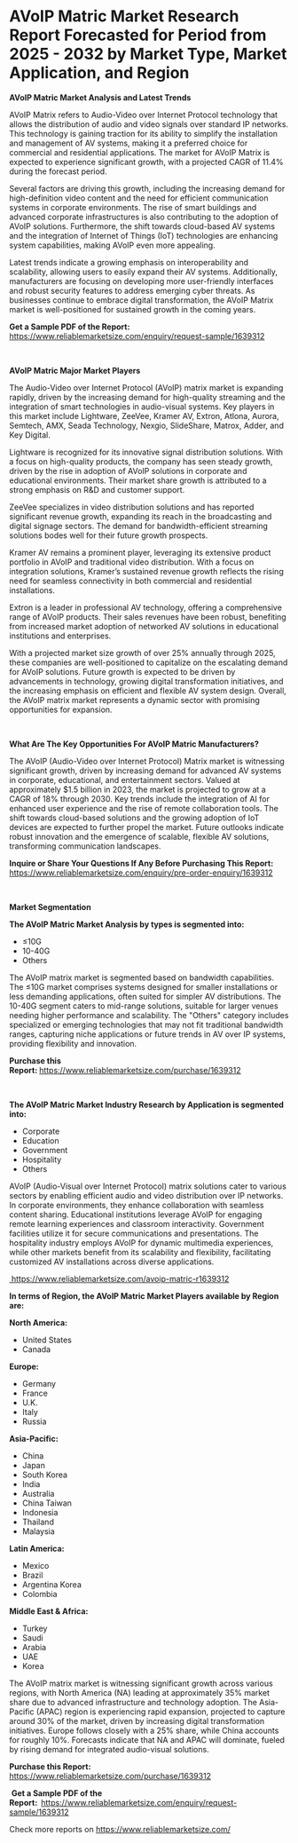 <p><h1>AVoIP Matric Market Research Report Forecasted for Period from 2025 -  2032 by Market Type, Market Application, and Region</h1></p><p><strong>AVoIP Matric Market Analysis and Latest Trends</strong></p>
<p><p>AVoIP Matrix refers to Audio-Video over Internet Protocol technology that allows the distribution of audio and video signals over standard IP networks. This technology is gaining traction for its ability to simplify the installation and management of AV systems, making it a preferred choice for commercial and residential applications. The market for AVoIP Matrix is expected to experience significant growth, with a projected CAGR of 11.4% during the forecast period.</p><p>Several factors are driving this growth, including the increasing demand for high-definition video content and the need for efficient communication systems in corporate environments. The rise of smart buildings and advanced corporate infrastructures is also contributing to the adoption of AVoIP solutions. Furthermore, the shift towards cloud-based AV systems and the integration of Internet of Things (IoT) technologies are enhancing system capabilities, making AVoIP even more appealing.</p><p>Latest trends indicate a growing emphasis on interoperability and scalability, allowing users to easily expand their AV systems. Additionally, manufacturers are focusing on developing more user-friendly interfaces and robust security features to address emerging cyber threats. As businesses continue to embrace digital transformation, the AVoIP Matrix market is well-positioned for sustained growth in the coming years.</p></p>
<p><strong>Get a Sample PDF of the Report:&nbsp;</strong> <a href="https://www.reliablemarketsize.com/enquiry/request-sample/1639312?utm_campaign=1143&utm_medium=2&utm_source=Github&utm_content=ia&utm_term=12022025&utm_id=avoip-matric">https://www.reliablemarketsize.com/enquiry/request-sample/1639312</a></p>
<p>&nbsp;</p>
<p><strong>AVoIP Matric Major Market Players</strong></p>
<p><p>The Audio-Video over Internet Protocol (AVoIP) matrix market is expanding rapidly, driven by the increasing demand for high-quality streaming and the integration of smart technologies in audio-visual systems. Key players in this market include Lightware, ZeeVee, Kramer AV, Extron, Atlona, Aurora, Semtech, AMX, Seada Technology, Nexgio, SlideShare, Matrox, Adder, and Key Digital.</p><p>Lightware is recognized for its innovative signal distribution solutions. With a focus on high-quality products, the company has seen steady growth, driven by the rise in adoption of AVoIP solutions in corporate and educational environments. Their market share growth is attributed to a strong emphasis on R&D and customer support.</p><p>ZeeVee specializes in video distribution solutions and has reported significant revenue growth, expanding its reach in the broadcasting and digital signage sectors. The demand for bandwidth-efficient streaming solutions bodes well for their future growth prospects.</p><p>Kramer AV remains a prominent player, leveraging its extensive product portfolio in AVoIP and traditional video distribution. With a focus on integration solutions, Kramer’s sustained revenue growth reflects the rising need for seamless connectivity in both commercial and residential installations.</p><p>Extron is a leader in professional AV technology, offering a comprehensive range of AVoIP products. Their sales revenues have been robust, benefiting from increased market adoption of networked AV solutions in educational institutions and enterprises.</p><p>With a projected market size growth of over 25% annually through 2025, these companies are well-positioned to capitalize on the escalating demand for AVoIP solutions. Future growth is expected to be driven by advancements in technology, growing digital transformation initiatives, and the increasing emphasis on efficient and flexible AV system design. Overall, the AVoIP matrix market represents a dynamic sector with promising opportunities for expansion.</p></p>
<p>&nbsp;</p>
<p><strong>What Are The Key Opportunities For AVoIP Matric Manufacturers?</strong></p>
<p><p>The AVoIP (Audio-Video over Internet Protocol) Matrix market is witnessing significant growth, driven by increasing demand for advanced AV systems in corporate, educational, and entertainment sectors. Valued at approximately $1.5 billion in 2023, the market is projected to grow at a CAGR of 18% through 2030. Key trends include the integration of AI for enhanced user experience and the rise of remote collaboration tools. The shift towards cloud-based solutions and the growing adoption of IoT devices are expected to further propel the market. Future outlooks indicate robust innovation and the emergence of scalable, flexible AV solutions, transforming communication landscapes.</p></p>
<p><strong>Inquire or Share Your Questions If Any Before Purchasing This Report:</strong> <a href="https://www.reliablemarketsize.com/enquiry/pre-order-enquiry/1639312?utm_campaign=1143&utm_medium=2&utm_source=Github&utm_content=ia&utm_term=12022025&utm_id=avoip-matric">https://www.reliablemarketsize.com/enquiry/pre-order-enquiry/1639312</a></p>
<p>&nbsp;</p>
<p><strong>Market Segmentation</strong></p>
<p><strong>The AVoIP Matric Market Analysis by types is segmented into:</strong></p>
<p><ul><li>≤10G</li><li>10-40G</li><li>Others</li></ul></p>
<p><p>The AVoIP matrix market is segmented based on bandwidth capabilities. The ≤10G market comprises systems designed for smaller installations or less demanding applications, often suited for simpler AV distributions. The 10-40G segment caters to mid-range solutions, suitable for larger venues needing higher performance and scalability. The "Others" category includes specialized or emerging technologies that may not fit traditional bandwidth ranges, capturing niche applications or future trends in AV over IP systems, providing flexibility and innovation.</p></p>
<p><strong>Purchase this Report:&nbsp;</strong><a href="https://www.reliablemarketsize.com/purchase/1639312?utm_campaign=1143&utm_medium=2&utm_source=Github&utm_content=ia&utm_term=12022025&utm_id=avoip-matric">https://www.reliablemarketsize.com/purchase/1639312</a></p>
<p>&nbsp;</p>
<p><strong>The AVoIP Matric Market Industry Research by Application is segmented into:</strong></p>
<p><ul><li>Corporate</li><li>Education</li><li>Government</li><li>Hospitality</li><li>Others</li></ul></p>
<p><p>AVoIP (Audio-Visual over Internet Protocol) matrix solutions cater to various sectors by enabling efficient audio and video distribution over IP networks. In corporate environments, they enhance collaboration with seamless content sharing. Educational institutions leverage AVoIP for engaging remote learning experiences and classroom interactivity. Government facilities utilize it for secure communications and presentations. The hospitality industry employs AVoIP for dynamic multimedia experiences, while other markets benefit from its scalability and flexibility, facilitating customized AV installations across diverse applications.</p></p>
<p><a href="https://www.reliablemarketsize.com/avoip-matric-r1639312?utm_campaign=1143&utm_medium=2&utm_source=Github&utm_content=ia&utm_term=12022025&utm_id=avoip-matric">&nbsp;https://www.reliablemarketsize.com/avoip-matric-r1639312</a></p>
<p><strong>In terms of Region, the AVoIP Matric Market Players available by Region are:</strong></p>
<p>
    <p> <strong> North America: </strong>
        <ul>
            <li>United States</li>
            <li>Canada</li>
        </ul>
        </p> 
    <p> <strong> Europe: </strong>
        <ul>
            <li>Germany</li>
            <li>France</li>
            <li>U.K.</li>
            <li>Italy</li>
            <li>Russia</li>
        </ul>
        </p> 
    <p> <strong> Asia-Pacific: </strong>
        <ul>
            <li>China</li>
            <li>Japan</li>
            <li>South Korea</li>
            <li>India</li>
            <li>Australia</li>
            <li>China Taiwan</li>
            <li>Indonesia</li>
            <li>Thailand</li>
            <li>Malaysia</li>
        </ul>
        </p> 
    <p> <strong> Latin America: </strong>
        <ul>
            <li>Mexico</li>
            <li>Brazil</li>
            <li>Argentina Korea</li>
            <li>Colombia</li>
        </ul>
        </p> 
    <p> <strong> Middle East & Africa: </strong>
        <ul>
            <li>Turkey</li>
            <li>Saudi</li>
            <li>Arabia</li>
            <li>UAE</li>
            <li>Korea</li>
        </ul>
    </p>
    </p>
<p><p>The AVoIP matrix market is witnessing significant growth across various regions, with North America (NA) leading at approximately 35% market share due to advanced infrastructure and technology adoption. The Asia-Pacific (APAC) region is experiencing rapid expansion, projected to capture around 30% of the market, driven by increasing digital transformation initiatives. Europe follows closely with a 25% share, while China accounts for roughly 10%. Forecasts indicate that NA and APAC will dominate, fueled by rising demand for integrated audio-visual solutions.</p></p>
<p><strong>Purchase this Report: </strong><a href="https://www.reliablemarketsize.com/purchase/1639312?utm_campaign=1143&utm_medium=2&utm_source=Github&utm_content=ia&utm_term=12022025&utm_id=avoip-matric">https://www.reliablemarketsize.com/purchase/1639312</a></p>
<p>&nbsp;<strong>Get a Sample PDF of the Report:&nbsp;&nbsp;</strong><a href="https://www.reliablemarketsize.com/enquiry/request-sample/1639312?utm_campaign=1143&utm_medium=2&utm_source=Github&utm_content=ia&utm_term=12022025&utm_id=avoip-matric">https://www.reliablemarketsize.com/enquiry/request-sample/1639312</a></p>
<p><strong></strong></p>
<p>Check more reports on <a href="https://www.reliablemarketsize.com/?utm_campaign=1143&utm_medium=2&utm_source=Github&utm_content=ia&utm_term=12022025&utm_id=avoip-matric">https://www.reliablemarketsize.com/</a></p>